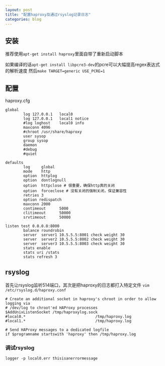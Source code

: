 ```yaml
---
layout: post
title: "配置haproxy及通过rsyslog记录日志"
categories: blog
---
```


安装
-----------
推荐使用`apt-get install haproxy`里面自带了重新启动脚本

如果编译的话`apt-get install libpcre3-dev`的pcre可以大幅提高regex表达式的解析速度
然后`make TARGET=generic USE_PCRE=1`


配置
--------
haproxy.cfg

    global
            log 127.0.0.1   local0
            log 127.0.0.1   local1 notice
            #log loghost    local0 info
            maxconn 4096
            #chroot /usr/share/haproxy
            user sysop
            group sysop
            daemon
            #debug
            #quiet
    
    defaults
            log     global
            mode    http
            option  httplog
            option  dontlognull
            option  httpclose # 很重要，确保http真的关闭
            option  forceclose # 没有关闭的强制关闭，保证兼容性
            retries 3
            option redispatch
            maxconn 2000
            contimeout      5000
            clitimeout      50000
            srvtimeout      50000
    
    listen test 0.0.0.0:8000
            balance roundrobin
            server  server1 10.5.5.5:8001 check weight 30
            server  server2 10.5.5.5:8002 check weight 30
            server  server3 10.5.5.5:8003 check weight 30
            stats enable
            stats uri /stats
            stats refresh 3



rsyslog
-----------
首先让rsyslog监听514端口，其次是把haproxy的日志都打入特定文件
`vim /etc/rsyslog.d/haproxy.conf`

    # Create an additional socket in haproxy's chroot in order to allow logging via
    # /dev/log to chroot'ed HAProxy processes
    $AddUnixListenSocket /tmp/haproxylog.sock
    #local0.*                               /tmp/haproxy.log
    #local1.*                               /tmp/haproxy.log

    # Send HAProxy messages to a dedicated logfile
    if $programname startswith 'haproxy' then /tmp/haproxy.log

### 调试rsyslog
`logger -p local0.err thisisanerrormessage`
